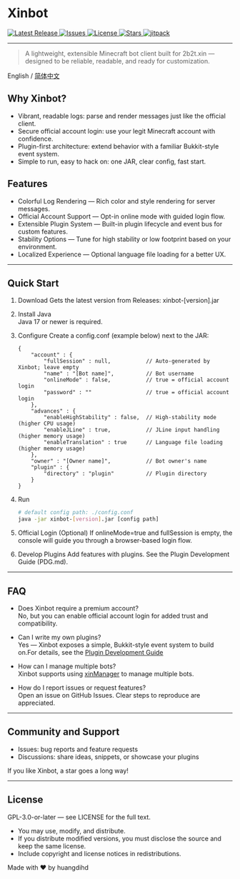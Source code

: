 # Xinbot
<!-- Badges -->
<p>
  <a href="https://github.com/huangdihd/xinbot/releases" target="_blank">
    <img src="https://img.shields.io/github/v/release/huangdihd/xinbot?style=for-the-badge&label=Release&color=brightgreen" alt="Latest Release">
  </a>
  <a href="https://github.com/huangdihd/xinbot/issues" target="_blank">
    <img src="https://img.shields.io/github/issues/huangdihd/xinbot?style=for-the-badge&label=Issues&color=yellow" alt="Issues">
  </a>
  <a href="https://github.com/huangdihd/xinbot/blob/master/LICENSE" target="_blank">
    <img src="https://img.shields.io/github/license/huangdihd/xinbot?style=for-the-badge&label=License&color=blue" alt="License">
  </a>
  <a href="https://github.com/huangdihd/xinbot/stargazers" target="_blank">
    <img src="https://img.shields.io/github/stars/huangdihd/xinbot?style=for-the-badge&label=Stars&color=ff69b4" alt="Stars">
  </a>
  <a href="https://jitpack.io/#huangdihd/xinbot" target="_blank">
    <img src="https://img.shields.io/jitpack/version/com.github.huangdihd/xinbot?style=for-the-badge&label=JitPack&color=b22222" alt="jitpack">
  </a>
</p>

---

> A lightweight, extensible Minecraft bot client built for 2b2t.xin — designed to be reliable, readable, and ready for customization.
> 
English / [简体中文](README_CN.md)

## Why Xinbot?
- Vibrant, readable logs: parse and render messages just like the official client.
- Secure official account login: use your legit Minecraft account with confidence.
- Plugin-first architecture: extend behavior with a familiar Bukkit-style event system.
- Simple to run, easy to hack on: one JAR, clear config, fast start.

## Features
- Colorful Log Rendering — Rich color and style rendering for server messages.
- Official Account Support — Opt-in online mode with guided login flow.
- Extensible Plugin System — Built-in plugin lifecycle and event bus for custom features.
- Stability Options — Tune for high stability or low footprint based on your environment.
- Localized Experience — Optional language file loading for a better UX.

---

## Quick Start

1) Download
   Gets the latest version from Releases:
   xinbot-[version].jar

2) Install Java  
   Java 17 or newer is required.

3) Configure
   Create a config.conf (example below) next to the JAR:
    ```hocon
    {
        "account" : {
            "fullSession" : null,           // Auto-generated by Xinbot; leave empty
            "name" : "[Bot name]",          // Bot username
            "onlineMode" : false,           // true = official account login
            "password" : ""                 // true = official account login
        },
        "advances" : {
            "enableHighStability" : false,  // High-stability mode (higher CPU usage)
            "enableJLine" : true,           // JLine input handling (higher memory usage)
            "enableTranslation" : true      // Language file loading (higher memory usage)
        },
        "owner" : "[Owner name]",           // Bot owner's name
        "plugin" : {
            "directory" : "plugin"          // Plugin directory
        }
    }
    ```

4) Run
    ```bash
    # default config path: ./config.conf
    java -jar xinbot-[version].jar [config path]
    ```

5) Official Login (Optional)
   If onlineMode=true and fullSession is empty, the console will guide you through a browser-based login flow.

6) Develop Plugins
   Add features with plugins. See the Plugin Development Guide (PDG.md).

---

## FAQ
- Does Xinbot require a premium account?  
  No, but you can enable official account login for added trust and compatibility.

- Can I write my own plugins?  
  Yes — Xinbot exposes a simple, Bukkit-style event system to build on.For details, see the [Plugin Development Guide](PDG.md)

- How can I manage multiple bots?  
  Xinbot supports using [xinManager](https://github.com/huangdihd/xinManager) to manage multiple bots.

- How do I report issues or request features?  
  Open an issue on GitHub Issues. Clear steps to reproduce are appreciated.

---

## Community and Support
- Issues: bug reports and feature requests
- Discussions: share ideas, snippets, or showcase your plugins

If you like Xinbot, a star goes a long way!

---

## License
GPL-3.0-or-later — see LICENSE for the full text.
- You may use, modify, and distribute.
- If you distribute modified versions, you must disclose the source and keep the same license.
- Include copyright and license notices in redistributions.

Made with ❤️ by huangdihd